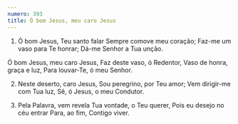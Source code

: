 ```yaml
---
numero: 393
title: Ó bom Jesus, meu caro Jesus
---
```

1. Ó bom Jesus, Teu santo falar
Sempre comove meu coração;
Faz-me um vaso para Te honrar;
Dá-me Senhor a Tua unção.

Ó bom Jesus, meu caro Jesus,
Faz deste vaso, ó Redentor,
Vaso de honra, graça e luz,
Para louvar-Te, ó meu Senhor.

2. Neste deserto, caro Jesus,
Sou peregrino, por Teu amor;
Vem dirigir-me com Tua luz,
Sê, ó Jesus, o meu Condutor.

3. Pela Palavra, vem revela
Tua vontade, o Teu querer,
Pois eu desejo no céu entrar
Para, ao fim, Contigo viver.
